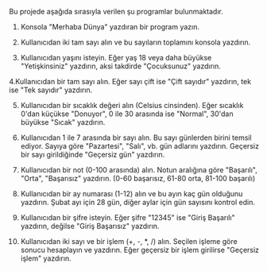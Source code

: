 Bu projede aşağıda sırasıyla verilen şu programlar bulunmaktadır.

1. Konsola "Merhaba Dünya" yazdıran bir program yazın.

2. Kullanıcıdan iki tam sayı alın ve bu sayıların toplamını konsola yazdırın.

3. Kullanıcıdan yaşını isteyin. Eğer yaş 18 veya daha büyükse "Yetişkinsiniz" yazdırın, aksi takdirde "Çocuksunuz" yazdırın.

4.Kullanıcıdan bir tam sayı alın. Eğer sayı çift ise "Çift sayıdır" yazdırın, tek ise "Tek sayıdır" yazdırın.

5. Kullanıcıdan bir sıcaklık değeri alın (Celsius cinsinden). Eğer sıcaklık 0'dan küçükse "Donuyor", 0 ile 30 arasında ise "Normal", 30'dan büyükse "Sıcak" yazdırın.

6. Kullanıcıdan 1 ile 7 arasında bir sayı alın. Bu sayı günlerden birini temsil ediyor. Sayıya göre "Pazartesi", "Salı", vb. gün adlarını yazdırın. Geçersiz bir sayı girildiğinde "Geçersiz gün" yazdırın.

7. Kullanıcıdan bir not (0-100 arasında) alın. Notun aralığına göre "Başarılı", "Orta", "Başarısız" yazdırın. (0-60 başarısız, 61-80 orta, 81-100 başarılı)

8. Kullanıcıdan bir ay numarası (1-12) alın ve bu ayın kaç gün olduğunu yazdırın. Şubat ayı için 28 gün, diğer aylar için gün sayısını kontrol edin.

9. Kullanıcıdan bir şifre isteyin. Eğer şifre "12345" ise "Giriş Başarılı" yazdırın, değilse "Giriş Başarısız" yazdırın.

10. Kullanıcıdan iki sayı ve bir işlem (+, -, *, /) alın. Seçilen işleme göre sonucu hesaplayın ve yazdırın. Eğer geçersiz bir işlem girilirse "Geçersiz işlem" yazdırın.

